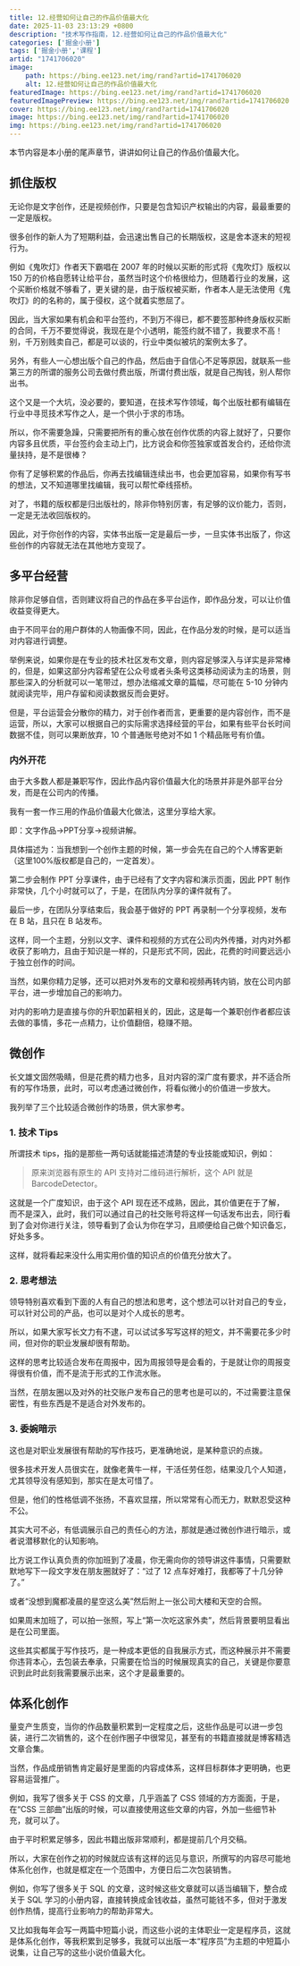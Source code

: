 ```yaml
---
title: 12.经营如何让自己的作品价值最大化
date: 2025-11-03 23:13:29 +0800
description: "技术写作指南，12.经营如何让自己的作品价值最大化"
categories: ['掘金小册']
tags: ['掘金小册','课程']
artid: "1741706020"
image:
    path: https://bing.ee123.net/img/rand?artid=1741706020
    alt: 12.经营如何让自己的作品价值最大化
featuredImage: https://bing.ee123.net/img/rand?artid=1741706020
featuredImagePreview: https://bing.ee123.net/img/rand?artid=1741706020
cover: https://bing.ee123.net/img/rand?artid=1741706020
image: https://bing.ee123.net/img/rand?artid=1741706020
img: https://bing.ee123.net/img/rand?artid=1741706020
---
```


本节内容是本小册的尾声章节，讲讲如何让自己的作品价值最大化。

## 抓住版权

无论你是文字创作，还是视频创作，只要是包含知识产权输出的内容，最最重要的一定是版权。

很多创作的新人为了短期利益，会迅速出售自己的长期版权，这是舍本逐末的短视行为。

例如《鬼吹灯》作者天下霸唱在 2007 年的时候以买断的形式将《鬼吹灯》版权以 150 万的价格自愿转让给平台，虽然当时这个价格很给力，但随着行业的发展，这个买断价格就不够看了，更关键的是，由于版权被买断，作者本人是无法使用《鬼吹灯》的的名称的，属于侵权，这个就着实憋屈了。

因此，当大家如果有机会和平台签约，不到万不得已，都不要签那种终身版权买断的合同，千万不要觉得说，我现在是个小透明，能签约就不错了，我要求不高！别，千万别贱卖自己，都是可以谈的，行业中类似被坑的案例太多了。

另外，有些人一心想出版个自己的作品，然后由于自信心不足等原因，就联系一些第三方的所谓的服务公司去做付费出版，所谓付费出版，就是自己掏钱，别人帮你出书。

这个又是一个大坑，没必要的，要知道，在技术写作领域，每个出版社都有编辑在行业中寻觅技术写作之人，是一个供小于求的市场。

所以，你不需要急躁，只需要把所有的重心放在创作优质的内容上就好了，只要你内容多且优质，平台签约会主动上门，比方说会和你签独家或首发合约，还给你流量扶持，是不是很棒？

你有了足够积累的作品后，你再去找编辑连续出书，也会更加容易，如果你有写书的想法，又不知道哪里找编辑，我可以帮忙牵线搭桥。

对了，书籍的版权都是归出版社的，除非你特别厉害，有足够的议价能力，否则，一定是无法收回版权的。

因此，对于你创作的内容，实体书出版一定是最后一步，一旦实体书出版了，你这些创作的内容就无法在其他地方变现了。

## 多平台经营

除非你足够自信，否则建议将自己的作品在多平台运作，即作品分发，可以让价值收益变得更大。

由于不同平台的用户群体的人物画像不同，因此，在作品分发的时候，是可以适当对内容进行调整。

举例来说，如果你是在专业的技术社区发布文章，则内容足够深入与详实是非常棒的，但是，如果这部分内容希望在公众号或者头条号这类移动阅读为主的场景，则那些深入的分析就可以一笔带过，想办法缩减文章的篇幅，尽可能在 5-10 分钟内就阅读完毕，用户存留和阅读数据反而会更好。

但是，平台运营会分散你的精力，对于创作者而言，更重要的是内容创作，而不是运营，所以，大家可以根据自己的实际需求选择经营的平台，如果有些平台长时间数据不佳，则可以果断放弃，10 个普通账号绝对不如 1 个精品账号有价值。

### 内外开花

由于大多数人都是兼职写作，因此作品内容价值最大化的场景并非是外部平台分发，而是在公司内的传播。

我有一套一作三用的作品价值最大化做法，这里分享给大家。

即：文字作品→PPT分享→视频讲解。

具体描述为：当我想到一个创作主题的时候，第一步会先在自己的个人博客更新（这里100%版权都是自己的，一定首发）。

第二步会制作 PPT 分享课件，由于已经有了文字内容和演示页面，因此 PPT 制作非常快，几个小时就可以了，于是，在团队内分享的课件就有了。

最后一步，在团队分享结束后，我会基于做好的 PPT 再录制一个分享视频，发布在 B 站，且只在 B 站发布。

这样，同一个主题，分别以文字、课件和视频的方式在公司内外传播，对内对外都收获了影响力，且由于知识是一样的，只是形式不同，因此，花费的时间要远远小于独立创作的时间。

当然，如果你精力足够，还可以把对外发布的文章和视频再转内销，放在公司内部平台，进一步增加自己的影响力。

对内的影响力是直接与你的升职加薪相关的，因此，这是每一个兼职创作者都应该去做的事情，多花一点精力，让价值翻倍，稳赚不赔。

## 微创作

长文雄文固然吸睛，但是花费的精力也多，且对内容的深广度有要求，并不适合所有的写作场景，此时，可以考虑通过微创作，将看似微小的价值进一步放大。

我列举了三个比较适合微创作的场景，供大家参考。

### 1. 技术 Tips

所谓技术 tips，指的是那些一两句话就能描述清楚的专业技能或知识，例如：

> 原来浏览器有原生的 API 支持对二维码进行解析，这个 API 就是 BarcodeDetector。

这就是一个广度知识，由于这个 API 现在还不成熟，因此，其价值更在于了解，而不是深入，此时，我们可以通过自己的社交账号将这样一句话发布出去，同行看到了会对你进行关注，领导看到了会认为你在学习，且顺便给自己做个知识备忘，好处多多。

这样，就将看起来没什么用实用价值的知识点的价值充分放大了。

### 2. 思考想法

领导特别喜欢看到下面的人有自己的想法和思考，这个想法可以针对自己的专业，可以针对公司的产品，也可以是对个人成长的思考。

所以，如果大家写长文力有不逮，可以试试多写写这样的短文，并不需要花多少时间，但对你的职业发展却很有帮助。

这样的思考比较适合发布在周报中，因为周报领导是会看的，于是就让你的周报变得很有价值，而不是流于形式的工作流水账。

当然，在朋友圈以及对外的社交账户发布自己的思考也是可以的，不过需要注意保密性，有些东西是不是适合对外发布的。

### 3. 委婉暗示

这也是对职业发展很有帮助的写作技巧，更准确地说，是某种意识的点拨。

很多技术开发人员很实在，就像老黄牛一样，干活任劳任怨，结果没几个人知道，尤其领导没有感知到，那实在是太可惜了。

但是，他们的性格低调不张扬，不喜欢显摆，所以常常有心而无力，默默忍受这种不公。

其实大可不必，有低调展示自己的责任心的方法，那就是通过微创作进行暗示，或者说潜移默化的认知影响。

比方说工作认真负责的你加班到了凌晨，你无需向你的领导讲这件事情，只需要默默地写下一段文字发在朋友圈就好了：“过了 12 点车好难打，我都等了十几分钟了。”

或者“没想到魔都凌晨的星空这么美”然后附上一张公司大楼和天空的合照。

如果周末加班了，可以拍一张照，写上“第一次吃这家外卖”，然后背景要明显看出是在公司里面。

这些其实都属于写作技巧，是一种成本更低的自我展示方式，而这种展示并不需要你违背本心，去包装去奉承，只需要在恰当的时候展现真实的自己，关键是你要意识到此时此刻我需要展示出来，这个才是最重要的。

## 体系化创作

量变产生质变，当你的作品数量积累到一定程度之后，这些作品是可以进一步包装，进行二次销售的，这个在创作圈子中很常见，甚至有的书籍直接就是博客精选文章合集。

当然，作品成册销售肯定最好是里面的内容成体系，这样目标群体才更明确，也更容易运营推广。

例如，我写了很多关于 CSS 的文章，几乎涵盖了 CSS 领域的方方面面，于是，在“CSS 三部曲”出版的时候，可以直接使用这些文章的内容，外加一些细节补充，就可以了。

由于平时积累足够多，因此书籍出版非常顺利，都是提前几个月交稿。

所以，大家在创作之初的时候就应该有这样的远见与意识，所撰写的内容尽可能地体系化创作，也就是框定在一个范围中，方便日后二次包装销售。

例如，你写了很多关于 SQL 的文章，这时候这些文章就可以适当编辑下，整合成关于 SQL 学习的小册内容，直接转换成金钱收益，虽然可能钱不多，但对于激发创作热情，提高行业影响力的帮助非常大。

又比如我每年会写一两篇中短篇小说，而这些小说的主体职业一定是程序员，这就是体系化创作，等我积累到足够多，我就可以出版一本“程序员”为主题的中短篇小说集，让自己写的这些小说价值最大化。

##